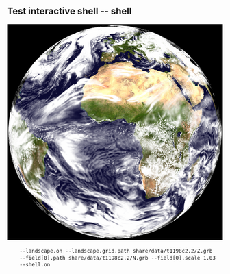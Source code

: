 ## Test interactive shell                                            -- shell
![](share/test/shell/TEST_0000.png)

```
    --landscape.on --landscape.grid.path share/data/t1198c2.2/Z.grb 
    --field[0].path share/data/t1198c2.2/N.grb --field[0].scale 1.03 
    --shell.on 
```
